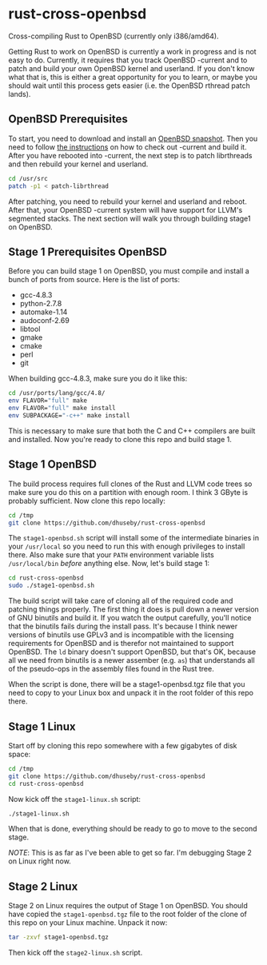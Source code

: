 rust-cross-openbsd
====================

Cross-compiling Rust to OpenBSD (currently only i386/amd64).

Getting Rust to work on OpenBSD is currently a work in progress and is not easy
to do.  Currently, it requires that you track OpenBSD -current and to patch and
build your own OpenBSD kernel and userland.  If you don't know what that is,
this is either a great opportunity for you to learn, or maybe you should wait
until this process gets easier (i.e. the OpenBSD rthread patch lands).

OpenBSD Prerequisites
---------------------

To start, you need to download and install an 
[OpenBSD snapshot](ftp://ftp.openbsd.org/pub/OpenBSD/snapshots/).  Then you
need to follow [the instructions](http://www.openbsd.org/faq/faq5.html#Bld) on 
how to check out -current and build it. After you have rebooted into -current, 
the next step is to patch librthreads and then rebuild your kernel and userland.

```sh
cd /usr/src
patch -p1 < patch-librthread
```

After patching, you need to rebuild your kernel and userland and reboot.  After
that, your OpenBSD -current system will have support for LLVM's segmented stacks.
The next section will walk you through building stage1 on OpenBSD.

Stage 1 Prerequisites OpenBSD
-----------------------------

Before you can build stage 1 on OpenBSD, you must compile and install a bunch of
ports from source.  Here is the list of ports:

* gcc-4.8.3
* python-2.7.8
* automake-1.14
* audoconf-2.69
* libtool
* gmake
* cmake
* perl
* git

When building gcc-4.8.3, make sure you do it like this:

```sh
cd /usr/ports/lang/gcc/4.8/
env FLAVOR="full" make
env FLAVOR="full" make install
env SUBPACKAGE="-c++" make install
```

This is necessary to make sure that both the C and C++ compilers are built and
installed.  Now you're ready to clone this repo and build stage 1.

Stage 1 OpenBSD
---------------

The build process requires full clones of the Rust and LLVM code trees so make
sure you do this on a partition with enough room.  I think 3 GByte is probably
sufficient.  Now clone this repo locally:

```sh
cd /tmp
git clone https://github.com/dhuseby/rust-cross-openbsd
```

The `stage1-openbsd.sh` script will install some of the intermediate binaries 
in your `/usr/local` so you need to run this with enough privileges to install 
there.  Also make sure that your `PATH` environment variable lists 
`/usr/local/bin` *before* anything else.  Now, let's build stage 1:

```sh
cd rust-cross-openbsd
sudo ./stage1-openbsd.sh
```

The build script will take care of cloning all of the required code and patching
things properly.  The first thing it does is pull down a newer version of GNU
binutils and build it.  If you watch the output carefully, you'll notice that the
binutils fails during the install pass.  It's because I think newer versions of
binutils use GPLv3 and is incompatible with the licensing requirements for
OpenBSD and is therefor not maintained to support OpenBSD.  The `ld` binary
doesn't support OpenBSD, but that's OK, because all we need from binutils is a
newer assember (e.g. `as`) that understands all of the pseudo-ops in the 
assembly files found in the Rust tree.

When the script is done, there will be a stage1-openbsd.tgz file that you need
to copy to your Linux box and unpack it in the root folder of this repo there.

Stage 1 Linux
-------------

Start off by cloning this repo somewhere with a few gigabytes of disk space:

```sh
cd /tmp
git clone https://github.com/dhuseby/rust-cross-openbsd
cd rust-cross-openbsd
```

Now kick off the `stage1-linux.sh` script:

```sh
./stage1-linux.sh
```

When that is done, everything should be ready to go to move to the second stage.

*NOTE*: This is as far as I've been able to get so far.  I'm debugging Stage 2
on Linux right now.

Stage 2 Linux
-------------

Stage 2 on Linux requires the output of Stage 1 on OpenBSD.  You should have copied
the `stage1-openbsd.tgz` file to the root folder of the clone of this repo on your
Linux machine.  Unpack it now:

```sh
tar -zxvf stage1-openbsd.tgz
```

Then kick off the `stage2-linux.sh` script.

